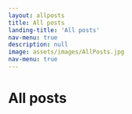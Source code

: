 ```yaml
---
layout: allposts
title: All posts
landing-title: 'All posts'
nav-menu: true
description: null
image: assets/images/AllPosts.jpg
nav-menu: true
---
```


<h1>All posts</h1>
